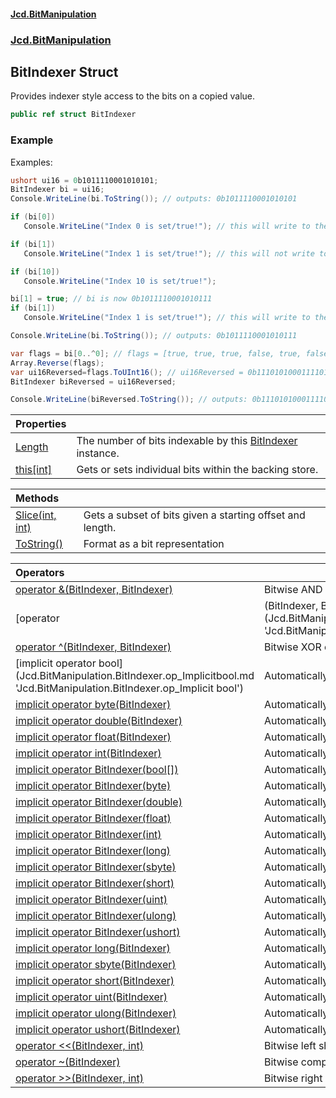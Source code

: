 #### [Jcd.BitManipulation](index.md 'index')

### [Jcd.BitManipulation](Jcd.BitManipulation.md 'Jcd.BitManipulation')

## BitIndexer Struct

Provides indexer style access to the bits on a copied value.

```csharp
public ref struct BitIndexer
```

### Example

Examples:

```csharp
ushort ui16 = 0b1011110001010101;
BitIndexer bi = ui16;
Console.WriteLine(bi.ToString()); // outputs: 0b1011110001010101

if (bi[0])
   Console.WriteLine("Index 0 is set/true!"); // this will write to the output.

if (bi[1])
   Console.WriteLine("Index 1 is set/true!"); // this will not write to the output.

if (bi[10])
   Console.WriteLine("Index 10 is set/true!");

bi[1] = true; // bi is now 0b1011110001010111
if (bi[1])
   Console.WriteLine("Index 1 is set/true!"); // this will write to the output.

Console.WriteLine(bi.ToString()); // outputs: 0b1011110001010111

var flags = bi[0..^0]; // flags = [true, true, true, false, true, false, true, false, false, false, true, true, true, true, false, true];
Array.Reverse(flags);
var ui16Reversed=flags.ToUInt16(); // ui16Reversed = 0b1110101000111101;
BitIndexer biReversed = ui16Reversed;

Console.WriteLine(biReversed.ToString()); // outputs: 0b1110101000111101
```

| Properties                                                                                          |                                                                                                                                 |
|:----------------------------------------------------------------------------------------------------|:--------------------------------------------------------------------------------------------------------------------------------|
| [Length](Jcd.BitManipulation.BitIndexer.Length.md 'Jcd.BitManipulation.BitIndexer.Length')          | The number of bits indexable by this [BitIndexer](Jcd.BitManipulation.BitIndexer.md 'Jcd.BitManipulation.BitIndexer') instance. |
| [this[int]](Jcd.BitManipulation.BitIndexer.this[int].md 'Jcd.BitManipulation.BitIndexer.this[int]') | Gets or sets individual bits within the backing store.                                                                          |

| Methods                                                                                                              |                                                           |
|:---------------------------------------------------------------------------------------------------------------------|:----------------------------------------------------------|
| [Slice(int, int)](Jcd.BitManipulation.BitIndexer.Slice(int,int).md 'Jcd.BitManipulation.BitIndexer.Slice(int, int)') | Gets a subset of bits given a starting offset and length. |
| [ToString()](Jcd.BitManipulation.BitIndexer.ToString().md 'Jcd.BitManipulation.BitIndexer.ToString()')               | Format as a bit representation                            |

| Operators                                                                                                                                                                                                                                                             |                                                                                                                                                                                                                                                        |
|:----------------------------------------------------------------------------------------------------------------------------------------------------------------------------------------------------------------------------------------------------------------------|:-------------------------------------------------------------------------------------------------------------------------------------------------------------------------------------------------------------------------------------------------------|
| [operator &(BitIndexer, BitIndexer)](Jcd.BitManipulation.BitIndexer.op_BitwiseAnd(Jcd.BitManipulation.BitIndexer,Jcd.BitManipulation.BitIndexer).md 'Jcd.BitManipulation.BitIndexer.op_BitwiseAnd(Jcd.BitManipulation.BitIndexer, Jcd.BitManipulation.BitIndexer)')   | Bitwise AND operator                                                                                                                                                                                                                                   |
| [operator                                                                                                                                                                                                                                                             | (BitIndexer, BitIndexer)](Jcd.BitManipulation.BitIndexer.op_BitwiseOr(Jcd.BitManipulation.BitIndexer,Jcd.BitManipulation.BitIndexer).md 'Jcd.BitManipulation.BitIndexer.op_BitwiseOr(Jcd.BitManipulation.BitIndexer, Jcd.BitManipulation.BitIndexer)') | Bitwise OR operator |
| [operator ^(BitIndexer, BitIndexer)](Jcd.BitManipulation.BitIndexer.op_ExclusiveOr(Jcd.BitManipulation.BitIndexer,Jcd.BitManipulation.BitIndexer).md 'Jcd.BitManipulation.BitIndexer.op_ExclusiveOr(Jcd.BitManipulation.BitIndexer, Jcd.BitManipulation.BitIndexer)') | Bitwise XOR operator.                                                                                                                                                                                                                                  |
| [implicit operator bool[](BitIndexer)](Jcd.BitManipulation.BitIndexer.op_Implicitbool[](Jcd.BitManipulation.BitIndexer).md 'Jcd.BitManipulation.BitIndexer.op_Implicit bool[](Jcd.BitManipulation.BitIndexer)')                                                       | Automatically convert from a [BitIndexer](Jcd.BitManipulation.BitIndexer.md 'Jcd.BitManipulation.BitIndexer') to a array of [System.Boolean](https://docs.microsoft.com/en-us/dotnet/api/System.Boolean 'System.Boolean')                              |
| [implicit operator byte(BitIndexer)](Jcd.BitManipulation.BitIndexer.op_Implicitbyte(Jcd.BitManipulation.BitIndexer).md 'Jcd.BitManipulation.BitIndexer.op_Implicit byte(Jcd.BitManipulation.BitIndexer)')                                                             | Automatically convert from a [BitIndexer](Jcd.BitManipulation.BitIndexer.md 'Jcd.BitManipulation.BitIndexer') to a [System.Byte](https://docs.microsoft.com/en-us/dotnet/api/System.Byte 'System.Byte')                                                |
| [implicit operator double(BitIndexer)](Jcd.BitManipulation.BitIndexer.op_Implicitdouble(Jcd.BitManipulation.BitIndexer).md 'Jcd.BitManipulation.BitIndexer.op_Implicit double(Jcd.BitManipulation.BitIndexer)')                                                       | Automatically convert from a [BitIndexer](Jcd.BitManipulation.BitIndexer.md 'Jcd.BitManipulation.BitIndexer') to a [System.UInt64](https://docs.microsoft.com/en-us/dotnet/api/System.UInt64 'System.UInt64')                                          |
| [implicit operator float(BitIndexer)](Jcd.BitManipulation.BitIndexer.op_Implicitfloat(Jcd.BitManipulation.BitIndexer).md 'Jcd.BitManipulation.BitIndexer.op_Implicit float(Jcd.BitManipulation.BitIndexer)')                                                          | Automatically convert from a BitIndexer to a [System.UInt64](https://docs.microsoft.com/en-us/dotnet/api/System.UInt64 'System.UInt64')                                                                                                                |
| [implicit operator int(BitIndexer)](Jcd.BitManipulation.BitIndexer.op_Implicitint(Jcd.BitManipulation.BitIndexer).md 'Jcd.BitManipulation.BitIndexer.op_Implicit int(Jcd.BitManipulation.BitIndexer)')                                                                | Automatically convert from a BitIndexer to a [System.Int32](https://docs.microsoft.com/en-us/dotnet/api/System.Int32 'System.Int32')                                                                                                                   |
| [implicit operator BitIndexer(bool[])](Jcd.BitManipulation.BitIndexer.op_ImplicitJcd.BitManipulation.BitIndexer(bool[]).md 'Jcd.BitManipulation.BitIndexer.op_Implicit Jcd.BitManipulation.BitIndexer(bool[])')                                                       | Automatically convert from a [BitIndexer](Jcd.BitManipulation.BitIndexer.md 'Jcd.BitManipulation.BitIndexer') to a array of [System.Boolean](https://docs.microsoft.com/en-us/dotnet/api/System.Boolean 'System.Boolean')                              |
| [implicit operator BitIndexer(byte)](Jcd.BitManipulation.BitIndexer.op_ImplicitJcd.BitManipulation.BitIndexer(byte).md 'Jcd.BitManipulation.BitIndexer.op_Implicit Jcd.BitManipulation.BitIndexer(byte)')                                                             | Automatically Convert from a [System.Byte](https://docs.microsoft.com/en-us/dotnet/api/System.Byte 'System.Byte') to a [BitIndexer](Jcd.BitManipulation.BitIndexer.md 'Jcd.BitManipulation.BitIndexer')                                                |
| [implicit operator BitIndexer(double)](Jcd.BitManipulation.BitIndexer.op_ImplicitJcd.BitManipulation.BitIndexer(double).md 'Jcd.BitManipulation.BitIndexer.op_Implicit Jcd.BitManipulation.BitIndexer(double)')                                                       | Automatically Convert from a [System.UInt64](https://docs.microsoft.com/en-us/dotnet/api/System.UInt64 'System.UInt64') to a [BitIndexer](Jcd.BitManipulation.BitIndexer.md 'Jcd.BitManipulation.BitIndexer')                                          |
| [implicit operator BitIndexer(float)](Jcd.BitManipulation.BitIndexer.op_ImplicitJcd.BitManipulation.BitIndexer(float).md 'Jcd.BitManipulation.BitIndexer.op_Implicit Jcd.BitManipulation.BitIndexer(float)')                                                          | Automatically Convert from a [System.UInt64](https://docs.microsoft.com/en-us/dotnet/api/System.UInt64 'System.UInt64') to a [BitIndexer](Jcd.BitManipulation.BitIndexer.md 'Jcd.BitManipulation.BitIndexer')                                          |
| [implicit operator BitIndexer(int)](Jcd.BitManipulation.BitIndexer.op_ImplicitJcd.BitManipulation.BitIndexer(int).md 'Jcd.BitManipulation.BitIndexer.op_Implicit Jcd.BitManipulation.BitIndexer(int)')                                                                | Automatically Convert from a [System.Int32](https://docs.microsoft.com/en-us/dotnet/api/System.Int32 'System.Int32') to a [BitIndexer](Jcd.BitManipulation.BitIndexer.md 'Jcd.BitManipulation.BitIndexer')                                             |
| [implicit operator BitIndexer(long)](Jcd.BitManipulation.BitIndexer.op_ImplicitJcd.BitManipulation.BitIndexer(long).md 'Jcd.BitManipulation.BitIndexer.op_Implicit Jcd.BitManipulation.BitIndexer(long)')                                                             | Automatically Convert from a [System.Int64](https://docs.microsoft.com/en-us/dotnet/api/System.Int64 'System.Int64') to a [BitIndexer](Jcd.BitManipulation.BitIndexer.md 'Jcd.BitManipulation.BitIndexer')                                             |
| [implicit operator BitIndexer(sbyte)](Jcd.BitManipulation.BitIndexer.op_ImplicitJcd.BitManipulation.BitIndexer(sbyte).md 'Jcd.BitManipulation.BitIndexer.op_Implicit Jcd.BitManipulation.BitIndexer(sbyte)')                                                          | Automatically Convert from a [System.SByte](https://docs.microsoft.com/en-us/dotnet/api/System.SByte 'System.SByte') to a [BitIndexer](Jcd.BitManipulation.BitIndexer.md 'Jcd.BitManipulation.BitIndexer')                                             |
| [implicit operator BitIndexer(short)](Jcd.BitManipulation.BitIndexer.op_ImplicitJcd.BitManipulation.BitIndexer(short).md 'Jcd.BitManipulation.BitIndexer.op_Implicit Jcd.BitManipulation.BitIndexer(short)')                                                          | Automatically Convert from a [System.Int16](https://docs.microsoft.com/en-us/dotnet/api/System.Int16 'System.Int16') to a [BitIndexer](Jcd.BitManipulation.BitIndexer.md 'Jcd.BitManipulation.BitIndexer')                                             |
| [implicit operator BitIndexer(uint)](Jcd.BitManipulation.BitIndexer.op_ImplicitJcd.BitManipulation.BitIndexer(uint).md 'Jcd.BitManipulation.BitIndexer.op_Implicit Jcd.BitManipulation.BitIndexer(uint)')                                                             | Automatically Convert from a [System.UInt32](https://docs.microsoft.com/en-us/dotnet/api/System.UInt32 'System.UInt32') to a [BitIndexer](Jcd.BitManipulation.BitIndexer.md 'Jcd.BitManipulation.BitIndexer')                                          |
| [implicit operator BitIndexer(ulong)](Jcd.BitManipulation.BitIndexer.op_ImplicitJcd.BitManipulation.BitIndexer(ulong).md 'Jcd.BitManipulation.BitIndexer.op_Implicit Jcd.BitManipulation.BitIndexer(ulong)')                                                          | Automatically Convert from a [System.UInt64](https://docs.microsoft.com/en-us/dotnet/api/System.UInt64 'System.UInt64') to a [BitIndexer](Jcd.BitManipulation.BitIndexer.md 'Jcd.BitManipulation.BitIndexer')                                          |
| [implicit operator BitIndexer(ushort)](Jcd.BitManipulation.BitIndexer.op_ImplicitJcd.BitManipulation.BitIndexer(ushort).md 'Jcd.BitManipulation.BitIndexer.op_Implicit Jcd.BitManipulation.BitIndexer(ushort)')                                                       | Automatically Convert from a [System.UInt16](https://docs.microsoft.com/en-us/dotnet/api/System.UInt16 'System.UInt16') to a [BitIndexer](Jcd.BitManipulation.BitIndexer.md 'Jcd.BitManipulation.BitIndexer')                                          |
| [implicit operator long(BitIndexer)](Jcd.BitManipulation.BitIndexer.op_Implicitlong(Jcd.BitManipulation.BitIndexer).md 'Jcd.BitManipulation.BitIndexer.op_Implicit long(Jcd.BitManipulation.BitIndexer)')                                                             | Automatically convert from a BitIndexer to a [System.Int64](https://docs.microsoft.com/en-us/dotnet/api/System.Int64 'System.Int64')                                                                                                                   |
| [implicit operator sbyte(BitIndexer)](Jcd.BitManipulation.BitIndexer.op_Implicitsbyte(Jcd.BitManipulation.BitIndexer).md 'Jcd.BitManipulation.BitIndexer.op_Implicit sbyte(Jcd.BitManipulation.BitIndexer)')                                                          | Automatically convert from a [BitIndexer](Jcd.BitManipulation.BitIndexer.md 'Jcd.BitManipulation.BitIndexer') to a [System.SByte](https://docs.microsoft.com/en-us/dotnet/api/System.SByte 'System.SByte')                                             |
| [implicit operator short(BitIndexer)](Jcd.BitManipulation.BitIndexer.op_Implicitshort(Jcd.BitManipulation.BitIndexer).md 'Jcd.BitManipulation.BitIndexer.op_Implicit short(Jcd.BitManipulation.BitIndexer)')                                                          | Automatically convert from a [BitIndexer](Jcd.BitManipulation.BitIndexer.md 'Jcd.BitManipulation.BitIndexer') to a [System.Int16](https://docs.microsoft.com/en-us/dotnet/api/System.Int16 'System.Int16')                                             |
| [implicit operator uint(BitIndexer)](Jcd.BitManipulation.BitIndexer.op_Implicituint(Jcd.BitManipulation.BitIndexer).md 'Jcd.BitManipulation.BitIndexer.op_Implicit uint(Jcd.BitManipulation.BitIndexer)')                                                             | Automatically convert from a BitIndexer to a [System.UInt32](https://docs.microsoft.com/en-us/dotnet/api/System.UInt32 'System.UInt32')                                                                                                                |
| [implicit operator ulong(BitIndexer)](Jcd.BitManipulation.BitIndexer.op_Implicitulong(Jcd.BitManipulation.BitIndexer).md 'Jcd.BitManipulation.BitIndexer.op_Implicit ulong(Jcd.BitManipulation.BitIndexer)')                                                          | Automatically convert from a BitIndexer to a [System.UInt64](https://docs.microsoft.com/en-us/dotnet/api/System.UInt64 'System.UInt64')                                                                                                                |
| [implicit operator ushort(BitIndexer)](Jcd.BitManipulation.BitIndexer.op_Implicitushort(Jcd.BitManipulation.BitIndexer).md 'Jcd.BitManipulation.BitIndexer.op_Implicit ushort(Jcd.BitManipulation.BitIndexer)')                                                       | Automatically convert from a BitIndexer to a [System.UInt16](https://docs.microsoft.com/en-us/dotnet/api/System.UInt16 'System.UInt16')                                                                                                                |
| [operator &lt;&lt;(BitIndexer, int)](Jcd.BitManipulation.BitIndexer.op_LeftShift(Jcd.BitManipulation.BitIndexer,int).md 'Jcd.BitManipulation.BitIndexer.op_LeftShift(Jcd.BitManipulation.BitIndexer, int)')                                                           | Bitwise left shift operator                                                                                                                                                                                                                            |
| [operator ~(BitIndexer)](Jcd.BitManipulation.BitIndexer.op_OnesComplement(Jcd.BitManipulation.BitIndexer).md 'Jcd.BitManipulation.BitIndexer.op_OnesComplement(Jcd.BitManipulation.BitIndexer)')                                                                      | Bitwise complement                                                                                                                                                                                                                                     |
| [operator &gt;&gt;(BitIndexer, int)](Jcd.BitManipulation.BitIndexer.op_RightShift(Jcd.BitManipulation.BitIndexer,int).md 'Jcd.BitManipulation.BitIndexer.op_RightShift(Jcd.BitManipulation.BitIndexer, int)')                                                         | Bitwise right shift operator                                                                                                                                                                                                                           |
